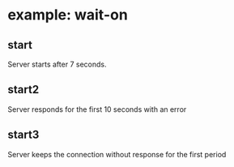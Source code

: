 # example: wait-on

## start

Server starts after 7 seconds.

## start2

Server responds for the first 10 seconds with an error

## start3

Server keeps the connection without response for the first period
